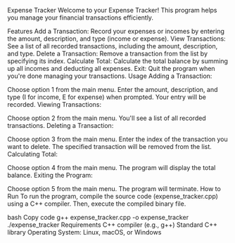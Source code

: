 Expense Tracker
Welcome to your Expense Tracker! This program helps you manage your financial transactions efficiently.

Features
Add a Transaction: Record your expenses or incomes by entering the amount, description, and type (income or expense).
View Transactions: See a list of all recorded transactions, including the amount, description, and type.
Delete a Transaction: Remove a transaction from the list by specifying its index.
Calculate Total: Calculate the total balance by summing up all incomes and deducting all expenses.
Exit: Quit the program when you're done managing your transactions.
Usage
Adding a Transaction:

Choose option 1 from the main menu.
Enter the amount, description, and type (I for income, E for expense) when prompted.
Your entry will be recorded.
Viewing Transactions:

Choose option 2 from the main menu.
You'll see a list of all recorded transactions.
Deleting a Transaction:

Choose option 3 from the main menu.
Enter the index of the transaction you want to delete.
The specified transaction will be removed from the list.
Calculating Total:

Choose option 4 from the main menu.
The program will display the total balance.
Exiting the Program:

Choose option 5 from the main menu.
The program will terminate.
How to Run
To run the program, compile the source code (expense_tracker.cpp) using a C++ compiler. Then, execute the compiled binary file.

bash
Copy code
g++ expense_tracker.cpp -o expense_tracker
./expense_tracker
Requirements
C++ compiler (e.g., g++)
Standard C++ library
Operating System: Linux, macOS, or Windows
